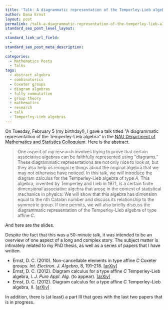 ```yaml
---
title: 'Talk: A diagrammatic representation of the Temperley-Lieb algebra'
author: Dana Ernst
layout: post
permalink: /talk-a-diagrammatic-representation-of-the-temperley-lieb-algebra/
standard_seo_post_level_layout:
  - 
standard_link_url_field:
  - 
standard_seo_post_meta_description:
  - 
categories:
  - Mathematics Posts
  - Talks
tags:
  - abstract algebra
  - combinatorics
  - Coxeter groups
  - diagram algebras
  - fully commutative
  - group theory
  - mathematics
  - research
  - talk
  - Temperley-Lieb algebras
---
```

On Tuesday, February 5 (my birthday!), I gave a talk titled "A diagrammatic representation of the Temperley-Lieb algebra" in the [NAU Department of Mathematics and Statistics Colloquium][1]. Here is the abstract.

> One aspect of my research involves trying to prove that certain associative algebras can be faithfully represented using "diagrams." These diagrammatic representations are not only nice to look at, but they also help us recognize things about the original algebra that we may not otherwise have noticed. In this talk, we will introduce the diagram calculus for the Temperley-Lieb algebra of type $A$. This algebra, invented by Temperley and Lieb in 1971, is a certain finite dimensional associative algebra that arose in the context of statistical mechanics in physics. We will show that this algebra has dimension equal to the nth Catalan number and discuss its relationship to the symmetric group. If time permits, we will also briefly discuss the diagrammatic representation of the Temperley-Lieb algebra of type affine $C$.

And here are the slides.

<div>
</div>

Despite the fact that this was a 50-minute talk, it was intended to be an overview of one aspect of a long and complex story. The subject matter is intimately related to my PhD thesis, as well as a series of papers that I have written.

  * Ernst, D. C. (2010). Non-cancellable elements in type affine $C$ Coxeter groups. *Int. Electron. J. Algebra*, 8, 191–218. [[arXiv][2]]
  * Ernst, D. C. (2012). Diagram calculus for a type affine $C$ Temperley-Lieb algebra, I. *J. Pure Appl. Alg.* (to appear). [[arXiv][3]]
  * Ernst, D. C. (2012). Diagram calculus for a type affine $C$ Temperley&#8211;Lieb algebra, II. [[arXiv][4]]

In addition, there is (at least) a part III that goes with the last two papers that is in progress.

 [1]: http://www.cefns.nau.edu/~falk/seminars/scheduleS13.html
 [2]: http://arxiv.org/abs/0910.0923
 [3]: http://arxiv.org/abs/0910.0925
 [4]: http://arxiv.org/abs/1101.4215